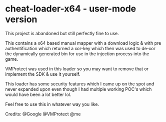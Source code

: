 # cheat-loader-x64 - user-mode version

This project is abandoned but still perfectly fine to use.

This contains a x64 based manual mapper with a download logic & with pre authentification which returned a xor-key
which then was used to de-xor the dynamically generated bin for use in the injection process into the game.

VMProtect was used in this loader so you may want to remove that or implement the SDK & use it yourself.

This loader has some security features which I came up on the spot and never expanded upon even though I had multiple working POC's
which would have been a lot better lol.

Feel free to use this in whatever way you like.

Credits:
@Google
@VMProtect
@me
